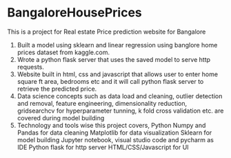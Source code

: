 # BangaloreHousePrices
This is a project for Real estate Price prediction website for Bangalore
1. Built a model using sklearn and linear regression using banglore home prices dataset from kaggle.com.
2. Wrote a python flask server that uses the saved model to serve http requests.
3. Website built in html, css and javascript that allows user to enter home square ft area, bedrooms etc and it will call python flask server to retrieve the predicted price.
4. Data science concepts such as data load and cleaning, outlier detection and removal, feature engineering, dimensionality reduction, gridsearchcv for hyperparameter tunning, k fold cross validation etc. are covered during model building
5. Technology and tools wise this project covers,
  Python
  Numpy and Pandas for data cleaning
  Matplotlib for data visualization
  Sklearn for model building
  Jupyter notebook, visual studio code and pycharm as IDE
  Python flask for http server
  HTML/CSS/Javascript for UI
